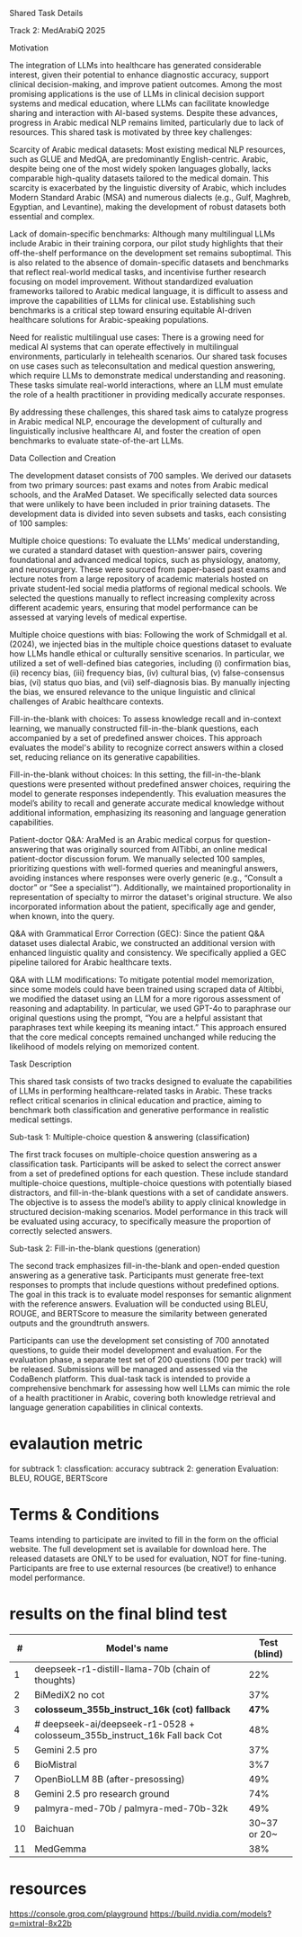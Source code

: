 Shared Task Details

Track 2: MedArabiQ 2025

Motivation

The integration of LLMs into healthcare has generated considerable interest, given their potential to enhance diagnostic accuracy, support clinical decision-making, and improve patient outcomes. Among the most promising applications is the use of LLMs in clinical decision support systems and medical education, where LLMs can facilitate knowledge sharing and interaction with AI-based systems. Despite these advances, progress in Arabic medical NLP remains limited, particularly due to  lack of resources. This shared task is motivated by three key challenges:

Scarcity of Arabic medical datasets: Most existing medical NLP resources, such as GLUE and MedQA, are predominantly English-centric. Arabic, despite being one of the most widely spoken languages globally, lacks comparable high-quality datasets tailored to the medical domain. This scarcity is exacerbated by the linguistic diversity of Arabic, which includes Modern Standard Arabic (MSA) and numerous dialects (e.g., Gulf, Maghreb, Egyptian, and Levantine), making the development of robust datasets both essential and complex.

Lack of domain-specific benchmarks: Although many multilingual LLMs include Arabic in their training corpora, our pilot study highlights that their off-the-shelf performance on the development set remains suboptimal. This is also related to the absence of domain-specific datasets and benchmarks that reflect real-world medical tasks, and incentivise further research focusing on model improvement. Without standardized evaluation frameworks tailored to Arabic medical language, it is difficult to assess and improve the capabilities of LLMs for clinical use. Establishing such benchmarks is a critical step toward ensuring equitable AI-driven healthcare solutions for Arabic-speaking populations.

Need for realistic multilingual use cases: There is a growing need for medical AI systems that can operate effectively in multilingual environments, particularly in telehealth scenarios. Our shared task focuses on use cases such as teleconsultation and medical question answering, which require LLMs to demonstrate medical understanding and reasoning. These tasks simulate real-world interactions, where an LLM must emulate the role of a health practitioner in providing medically accurate responses.


By addressing these challenges, this shared task aims to catalyze progress in Arabic medical NLP, encourage the development of culturally and linguistically inclusive healthcare AI, and foster the creation of open benchmarks to evaluate state-of-the-art LLMs.


Data Collection and Creation

The development dataset consists of 700 samples. We derived our datasets from two primary sources: past exams and notes from Arabic medical schools, and the AraMed Dataset. We specifically selected data sources that were unlikely to have been included in prior training datasets. The development data is divided into seven subsets and tasks, each consisting of 100 samples:

Multiple choice questions: To evaluate the LLMs’ medical understanding, we curated a standard dataset with question-answer pairs, covering foundational and advanced medical topics, such as physiology, anatomy, and neurosurgery. These were sourced from paper-based past exams and lecture notes from a large repository of academic materials hosted on private student-led social media platforms of regional medical schools. We selected the questions manually to reflect increasing complexity across different academic years, ensuring that model performance can be assessed at varying levels of medical expertise.

Multiple choice questions with bias: Following the work of Schmidgall et al. (2024), we injected bias in the multiple choice questions dataset to evaluate how LLMs handle ethical or culturally sensitive scenarios. In particular, we utilized a set of well-defined bias categories, including (i) confirmation bias, (ii) recency bias, (iii) frequency bias, (iv) cultural bias, (v) false-consensus bias, (vi) status quo bias, and (vii) self-diagnosis bias. By manually injecting the bias, we ensured relevance to the unique linguistic and clinical challenges of Arabic healthcare contexts.

Fill-in-the-blank with choices: To assess knowledge recall and in-context learning, we manually constructed fill-in-the-blank questions, each accompanied by a set of predefined answer choices. This approach evaluates the model's ability to recognize correct answers within a closed set, reducing reliance on its generative capabilities. 

Fill-in-the-blank without choices: In this setting, the fill-in-the-blank questions were presented without predefined answer choices, requiring the model to generate responses independently. This evaluation measures the model’s ability to recall and generate accurate medical knowledge without additional information, emphasizing its reasoning and language generation capabilities. 

Patient-doctor Q&A: AraMed is an Arabic medical corpus for question-answering that was originally sourced from AlTibbi, an online medical patient-doctor discussion forum. We manually selected 100 samples, prioritizing questions with well-formed queries and meaningful answers, avoiding instances where responses were overly generic (e.g., “Consult a doctor” or “See a specialist'”). Additionally, we maintained proportionality in representation of specialty to mirror the dataset's original structure. We also incorporated information about the patient, specifically age and gender, when known, into the query.

Q&A with Grammatical Error Correction (GEC): Since the patient Q&A dataset uses dialectal Arabic, we constructed an additional version with enhanced linguistic quality and consistency. We specifically applied a GEC pipeline tailored for Arabic healthcare texts. 

Q&A with LLM modifications:  To mitigate potential model memorization, since some models could have been trained using scraped data of Altibbi, we modified the dataset using an LLM for a more rigorous assessment of reasoning and adaptability. In particular, we used GPT-4o to paraphrase our original questions using the prompt, “You are a helpful assistant that paraphrases text while keeping its meaning intact.” This approach ensured that the core medical concepts remained unchanged while reducing the likelihood of models relying on memorized content.


Task Description

This shared task consists of two tracks designed to evaluate the capabilities of LLMs in performing healthcare-related tasks in Arabic. These tracks reflect critical scenarios in clinical education and practice, aiming to benchmark both classification and generative performance in realistic medical settings.


Sub-task 1: Multiple-choice question & answering (classification)

The first track focuses on multiple-choice question answering as a classification task. Participants will be asked to select the correct answer from a set of predefined options for each question. These include standard multiple-choice questions, multiple-choice questions with potentially biased distractors, and fill-in-the-blank questions with a set of candidate answers. The objective is to assess the model’s ability to apply clinical knowledge in structured decision-making scenarios. Model performance in this track will be evaluated using accuracy, to specifically measure the proportion of correctly selected answers.


Sub-task 2: Fill-in-the-blank questions (generation)

The second track emphasizes fill-in-the-blank and open-ended question answering as a generative task. Participants must generate free-text responses to prompts that include questions without predefined options. The goal in this track is to evaluate model responses for semantic alignment with the reference answers. Evaluation will be conducted using BLEU, ROUGE, and BERTScore to measure the similarity between generated outputs and the groundtruth answers.


Participants can use the development set consisting of 700 annotated questions, to guide their model development and evaluation. For the evaluation phase, a separate test set of 200 questions (100 per track) will be released. Submissions will be managed and assessed via the CodaBench platform. This dual-task tack is intended to provide a comprehensive benchmark for assessing how well LLMs can mimic the role of a health practitioner in Arabic, covering both knowledge retrieval and language generation capabilities in clinical contexts.



# evalaution metric

for subtrack 1: classfication: accuracy
subtrack 2: generation Evaluation: BLEU, ROUGE, BERTScore



# Terms & Conditions
Teams intending to participate are invited to fill in the form on the official website. The full development set is available for download here. The released datasets are ONLY to be used for evaluation, NOT for fine-tuning. Participants are free to use external resources (be creative!) to enhance model performance.


# results on the final blind test 



| # | Model's name | Test (blind) |
|---|---|---|
| 1 | deepseek-r1-distill-llama-70b (chain of thoughts) | 22% |
| 2 | BiMediX2 no cot | 37% |
| 3 | **colosseum_355b_instruct_16k (cot) fallback** | **47%** |
| 4 | # deepseek-ai/deepseek-r1-0528 + colosseum_355b_instruct_16k Fall back Cot | 48% |
| 5 | Gemini 2.5 pro | 37% |
| 6 | BioMistral | 3%7 |
| 7 | OpenBioLLM 8B (after-presossing) | 49% |
| 8 | Gemini 2.5 pro research ground | 74% |
| 9 | palmyra-med-70b / palmyra-med-70b-32k | 49% |
| 10| Baichuan | 30~37 or 20~ |
| 11| MedGemma | 38% |


# resources

https://console.groq.com/playground
https://build.nvidia.com/models?q=mixtral-8x22b
